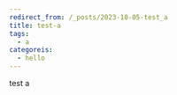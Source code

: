 ```yaml
---
redirect_from: /_posts/2023-10-05-test_a
title: test-a
tags:
  - a
categoreis:
  - hello
---
```


test a 